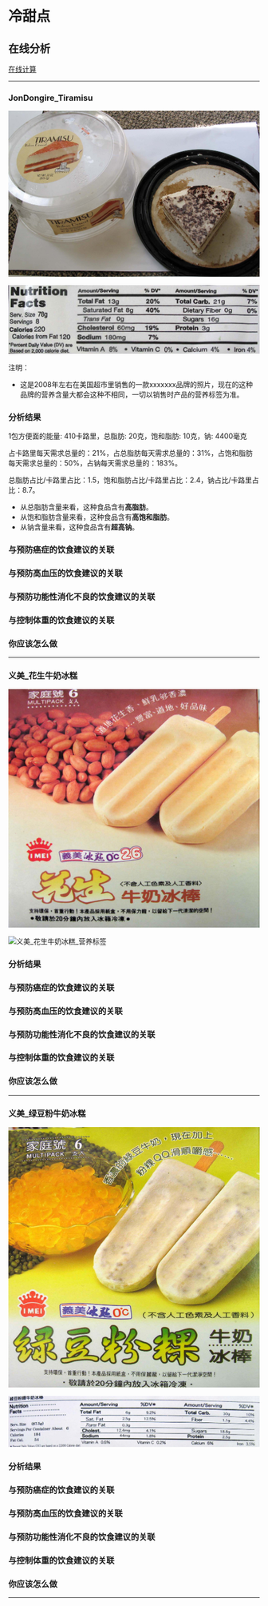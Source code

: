 # 冷甜点

## 在线分析

[在线计算](https://jsfiddle.net/quanbinn/f6y5jb8p/)

--------------------

### JonDongire_Tiramisu

![JonDongire_Tiramisu](/images/加工食品的分析/冷甜点/JonDongire_Tiramisu.jpg)

![JonDongire_Tiramisu_营养标签](/images/加工食品的分析/冷甜点/JonDongire_Tiramisu_营养标签.jpg)

注明：

- 这是2008年左右在美国超市里销售的一款xxxxxxx品牌的照片，现在的这种品牌的营养含量大都会这种不相同，一切以销售时产品的营养标签为准。

### 分析结果

1包方便面的能量: 410卡路里，总脂肪: 20克，饱和脂肪: 10克，钠: 4400毫克

占卡路里每天需求总量的：21%，占总脂肪每天需求总量的：31%，占饱和脂肪每天需求总量的：50%，占钠每天需求总量的：183%。

总脂肪占比/卡路里占比：1.5，饱和脂肪占比/卡路里占比：2.4，钠占比/卡路里占比：8.7。

- 从总脂肪含量来看，这种食品含有**高脂肪**。
- 从饱和脂肪含量来看，这种食品含有**高饱和脂肪**。
- 从钠含量来看，这种食品含有**超高钠**。

### 与预防癌症的饮食建议的关联

### 与预防高血压的饮食建议的关联

### 与预防功能性消化不良的饮食建议的关联

### 与控制体重的饮食建议的关联

### 你应该怎么做

---------------------

### 义美_花生牛奶冰糕

![义美_花生牛奶冰糕](/images/加工食品的分析/冷甜点/义美_花生牛奶冰糕.jpg)

![义美_花生牛奶冰糕_营养标签](/images/加工食品的分析/冷甜点/义美_花生牛奶冰糕u_营养标签.jpg)

### 分析结果

### 与预防癌症的饮食建议的关联

### 与预防高血压的饮食建议的关联

### 与预防功能性消化不良的饮食建议的关联

### 与控制体重的饮食建议的关联

### 你应该怎么做

---------------------

### 义美_绿豆粉牛奶冰糕

![义美_绿豆粉牛奶冰糕](/images/加工食品的分析/冷甜点/义美_绿豆粉牛奶冰糕.jpg)

![义美_绿豆粉牛奶冰糕_营养标签](/images/加工食品的分析/冷甜点/义美_绿豆粉牛奶冰糕_营养标签.jpg)

### 分析结果

### 与预防癌症的饮食建议的关联

### 与预防高血压的饮食建议的关联

### 与预防功能性消化不良的饮食建议的关联

### 与控制体重的饮食建议的关联

### 你应该怎么做

---------------------


